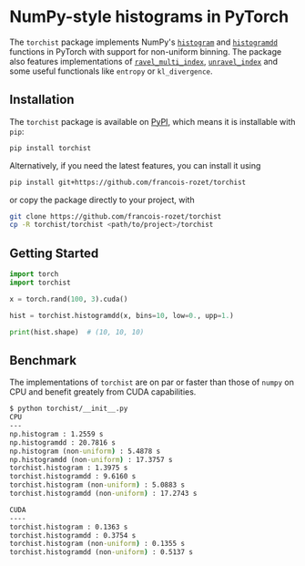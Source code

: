 # NumPy-style histograms in PyTorch

The `torchist` package implements NumPy's [`histogram`](https://numpy.org/doc/stable/reference/generated/numpy.histogram.html) and [`histogramdd`](https://numpy.org/doc/stable/reference/generated/numpy.histogramdd.html) functions in PyTorch with support for non-uniform binning. The package also features implementations of [`ravel_multi_index`](https://numpy.org/doc/stable/reference/generated/numpy.ravel_multi_index.html), [`unravel_index`](https://numpy.org/doc/stable/reference/generated/numpy.unravel_index.html) and some useful functionals like `entropy` or `kl_divergence`.

## Installation

The `torchist` package is available on [PyPI](https://pypi.org/project/torchist/), which means it is installable with `pip`:

```bash
pip install torchist
```

Alternatively, if you need the latest features, you can install it using

```bash
pip install git+https://github.com/francois-rozet/torchist
```

or copy the package directly to your project, with

```bash
git clone https://github.com/francois-rozet/torchist
cp -R torchist/torchist <path/to/project>/torchist
```

## Getting Started

```python
import torch
import torchist

x = torch.rand(100, 3).cuda()

hist = torchist.histogramdd(x, bins=10, low=0., upp=1.)

print(hist.shape)  # (10, 10, 10)
```

## Benchmark

The implementations of `torchist` are on par or faster than those of `numpy` on CPU and benefit greately from CUDA capabilities.

```cmd
$ python torchist/__init__.py
CPU
---
np.histogram : 1.2559 s
np.histogramdd : 20.7816 s
np.histogram (non-uniform) : 5.4878 s
np.histogramdd (non-uniform) : 17.3757 s
torchist.histogram : 1.3975 s
torchist.histogramdd : 9.6160 s
torchist.histogram (non-uniform) : 5.0883 s
torchist.histogramdd (non-uniform) : 17.2743 s

CUDA
----
torchist.histogram : 0.1363 s
torchist.histogramdd : 0.3754 s
torchist.histogram (non-uniform) : 0.1355 s
torchist.histogramdd (non-uniform) : 0.5137 s
```
